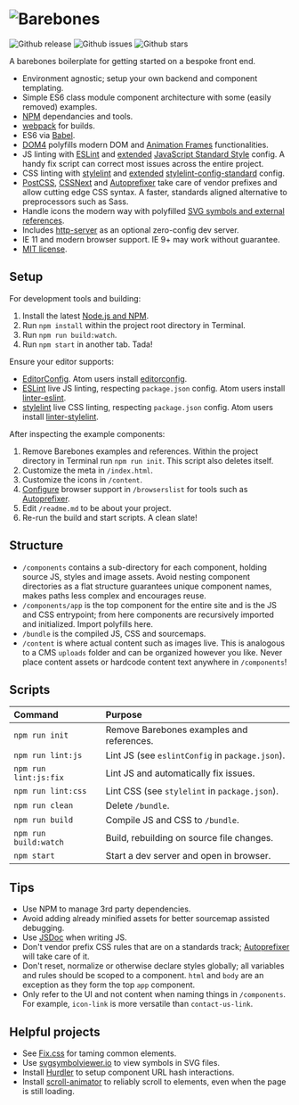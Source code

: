 # ![Barebones](http://jaydenseric.com/shared/barebones-logo.svg)

![Github release](https://img.shields.io/github/release/jaydenseric/Barebones.svg?style=flat-square)
![Github issues](https://img.shields.io/github/issues/jaydenseric/Barebones.svg?style=flat-square)
![Github stars](https://img.shields.io/github/stars/jaydenseric/Barebones.svg?style=flat-square)

A barebones boilerplate for getting started on a bespoke front end.

- Environment agnostic; setup your own backend and component templating.
- Simple ES6 class module component architecture with some (easily removed) examples.
- [NPM](https://npmjs.com) dependancies and tools.
- [webpack](https://webpack.github.io) for builds.
- ES6 via [Babel](https://babeljs.io).
- [DOM4](https://github.com/WebReflection/dom4) polyfills modern DOM and [Animation Frames](https://html.spec.whatwg.org/multipage/webappapis.html#animation-frames) functionalities.
- JS linting with [ESLint](http://eslint.org) and [extended](https://github.com/jaydenseric/eslint-config-barebones) [JavaScript Standard Style](http://standardjs.com) config. A handy fix script can correct most issues across the entire project.
- CSS linting with [stylelint](http://stylelint.io) and [extended](https://github.com/jaydenseric/stylelint-config-barebones) [stylelint-config-standard](https://github.com/stylelint/stylelint-config-standard) config.
- [PostCSS](https://github.com/postcss/postcss), [CSSNext](http://cssnext.io) and [Autoprefixer](https://github.com/postcss/autoprefixer) take care of vendor prefixes and allow cutting edge CSS syntax. A faster, standards aligned alternative to preprocessors such as Sass.
- Handle icons the modern way with polyfilled [SVG symbols and external references](https://css-tricks.com/svg-use-with-external-reference-take-2).
- Includes [http-server](https://github.com/indexzero/http-server) as an optional zero-config dev server.
- IE 11 and modern browser support. IE 9+ may work without guarantee.
- [MIT license](https://en.wikipedia.org/wiki/MIT_License).

## Setup

For development tools and building:

1. Install the latest [Node.js and NPM](https://nodejs.org).
2. Run `npm install` within the project root directory in Terminal.
3. Run `npm run build:watch`.
4. Run `npm start` in another tab. Tada!

Ensure your editor supports:

- [EditorConfig](http://editorconfig.org). Atom users install [editorconfig](https://atom.io/packages/editorconfig).
- [ESLint](http://eslint.org) live JS linting, respecting `package.json` config. Atom users install [linter-eslint](https://atom.io/packages/linter-eslint).
- [stylelint](http://stylelint.io) live CSS linting, respecting `package.json` config. Atom users install [linter-stylelint](https://atom.io/packages/linter-stylelint).

After inspecting the example components:

1. Remove Barebones examples and references. Within the project directory in Terminal run `npm run init`. This script also deletes itself.
2. Customize the meta in `/index.html`.
3. Customize the icons in `/content`.
4. [Configure](https://github.com/ai/browserslist#config-file) browser support in `/browserslist` for tools such as [Autoprefixer](https://github.com/postcss/autoprefixer).
5. Edit `/readme.md` to be about your project.
6. Re-run the build and start scripts. A clean slate!

## Structure

- `/components` contains a sub-directory for each component, holding source JS, styles and image assets. Avoid nesting component directories as a flat structure guarantees unique component names, makes paths less complex and encourages reuse.
- `/components/app` is the top component for the entire site and is the JS and CSS entrypoint; from here components are recursively imported and initialized. Import polyfills here.
- `/bundle` is the compiled JS, CSS and sourcemaps.
- `/content` is where actual content such as images live. This is analogous to a CMS `uploads` folder and can be organized however you like. Never place content assets or hardcode content text anywhere in `/components`!

## Scripts

| Command               | Purpose                                         |
|:----------------------|:------------------------------------------------|
| `npm run init`        | Remove Barebones examples and references.       |
| `npm run lint:js`     | Lint JS (see `eslintConfig` in `package.json`). |
| `npm run lint:js:fix` | Lint JS and automatically fix issues.           |
| `npm run lint:css`    | Lint CSS (see `stylelint` in `package.json`).   |
| `npm run clean`       | Delete `/bundle`.                               |
| `npm run build`       | Compile JS and CSS to `/bundle`.                |
| `npm run build:watch` | Build, rebuilding on source file changes.       |
| `npm start`           | Start a dev server and open in browser.         |

## Tips

- Use NPM to manage 3rd party dependencies.
- Avoid adding already minified assets for better sourcemap assisted debugging.
- Use [JSDoc](http://usejsdoc.org) when writing JS.
- Don't vendor prefix CSS rules that are on a standards track; [Autoprefixer](https://github.com/postcss/autoprefixer) will take care of it.
- Don't reset, normalize or otherwise declare styles globally; all variables and rules should be scoped to a component. `html` and `body` are an exception as they form the top `app` component.
- Only refer to the UI and not content when naming things in `/components`. For example, `icon-link` is more versatile than `contact-us-link`.

## Helpful projects

- See [Fix.css](https://github.com/jaydenseric/Fix) for taming common elements.
- Use [svgsymbolviewer.io](http://svgsymbolviewer.io) to view symbols in SVG files.
- Install [Hurdler](https://github.com/jaydenseric/Hurdler) to setup component URL hash interactions.
- Install [scroll-animator](https://github.com/jaydenseric/scroll-animator) to reliably scroll to elements, even when the page is still loading.
